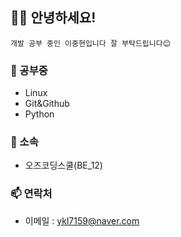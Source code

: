 ## 🙋‍♂️ 안녕하세요! 

    개발 공부 중인 이중현입니다 잘 부탁드립니다😊

### 🌱 공부중
  - Linux
  - Git&Github
  - Python
### 🏢 소속
  - 오즈코딩스쿨(BE_12)
### 📫 연락처
  - 이메일 : ykl7159@naver.com
